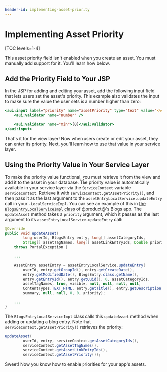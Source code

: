 ```yaml
---
header-id: implementing-asset-priority
---
```


# Implementing Asset Priority

[TOC levels=1-4]

This asset priority field isn't enabled when you create an asset. You must 
manually add support for it. You'll learn how below.

## Add the Priority Field to Your JSP

In the JSP for adding and editing your asset, add the following input field 
that lets users set the asset's priority. This example also validates the input 
to make sure the value the user sets is a number higher than zero: 

```jsp
<aui:input label="priority" name="assetPriority" type="text" value="<%= priority %>">
    <aui:validator name="number" />

    <aui:validator name="min">[0]</aui:validator>
</aui:input>
```

That's it for the view layer! Now when users create or edit your asset, they can
enter its priority. Next, you'll learn how to use that value in your service
layer. 

## Using the Priority Value in Your Service Layer

To make the priority value functional, you must retrieve it from the view and
add it to the asset in your database. The priority value is automatically
available in your service layer via the `ServiceContext` variable
`serviceContext`. Retrieve it with `serviceContext.getAssetPriority()`, and then
pass it as the last argument to the `assetEntryLocalService.updateEntry` call in
your `-LocalServiceImpl`. You can see an example of this in 
[the `BlogsEntryLocalServiceImpl` class](https://github.com/liferay/liferay-portal/blob/master/modules/apps/blogs/blogs-service/src/main/java/com/liferay/blogs/service/impl/BlogsEntryLocalServiceImpl.java)
of @product@'s Blogs app. The `updateAsset` method takes a `priority` argument,
which it passes as the last argument to its 
`assetEntryLocalService.updateEntry` 
call: 

```java
@Override
public void updateAsset(
        long userId, BlogsEntry entry, long[] assetCategoryIds,
        String[] assetTagNames, long[] assetLinkEntryIds, Double priority)
    throws PortalException {

    ...

    AssetEntry assetEntry = assetEntryLocalService.updateEntry(
        userId, entry.getGroupId(), entry.getCreateDate(),
        entry.getModifiedDate(), BlogsEntry.class.getName(),
        entry.getEntryId(), entry.getUuid(), 0, assetCategoryIds,
        assetTagNames, true, visible, null, null, null, null,
        ContentTypes.TEXT_HTML, entry.getTitle(), entry.getDescription(),
        summary, null, null, 0, 0, priority);

    ...
}
```

The `BlogsEntryLocalServiceImpl` class calls this `updateAsset` method when 
adding or updating a blog entry. Note that `serviceContext.getAssetPriority()` 
retrieves the priority: 

```java
updateAsset(
        userId, entry, serviceContext.getAssetCategoryIds(),
        serviceContext.getAssetTagNames(),
        serviceContext.getAssetLinkEntryIds(),
        serviceContext.getAssetPriority());
```

Sweet! Now you know how to enable priorities for your app's assets. 

